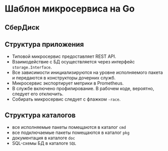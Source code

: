 # Шаблон микросервиса на Go

## СберДиск

## Структура приложения

- Типовой микросервис предоставляет REST API.
- Взаимодействие с БД осуществляется через интерфейс `storage.Interface`.
- Все зависимости инициализируются на уровне исполняемого пакета и передаются в конструкторы дочерних служб.
- Микросервис экспортирует метрики в Prometheus.
- В службе включено профилирование. В рабочем коде, вероятно, следует его отключить.
- Собирать микросервис следует с флажком `-race`.

## Структура каталогов

- все исполняемые пакеты помещаются в каталог `cmd`
- все подключаемые пакеты помещаются в каталог `pkg`
- документация в каталоге `doc`
- SQL-схемы БД в каталоге `SQL`
